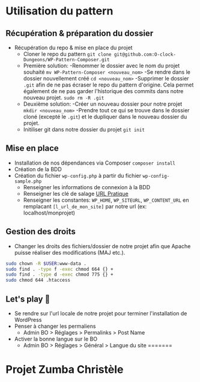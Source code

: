 
# Utilisation du pattern

## Récupération & préparation du dossier

- Récupération du repo & mise en place du projet
  - Cloner le repo du pattern `git clone git@github.com:O-clock-Dungeons/WP-Pattern-Composer.git`
  - Première solution:
    -Renommer le dossier avec le nom du projet souhaité `mv WP-Pattern-Composer <nouveau_nom>`
    -Se rendre dans le dossier nouvellement créé `cd <nouveau_nom>`
    -Supprimer le dossier `.git` afin de ne pas écraser le repo du pattern d'origine. Cela permet également de ne pas garder l'historique des commits dans notre nouveau projet. `sudo rm -R .git`
  - Deuxième solution:
    -Créer un nouveau dossier pour notre projet `mkdir <nouveau_nom>`
    -Prendre tout ce qui se trouve dans le dossier cloné (excepté le `.git`) et le dupliquer dans le nouveau dossier du projet.
  - Initiliser git dans notre dossier du projet `git init`

## Mise en place

- Installation de nos dépendances via Composer `composer install`
- Création de la BDD
- Création du fichier `wp-config.php` à partir du fichier `wp-config-sample.php`
  - Renseigner les informations de connexion à la BDD
  - Renseigner les clé de salage [URL Pratique](https://api.wordpress.org/secret-key/1.1/salt/)
  - Renseigner les constantes: `WP_HOME`, `WP_SITEURL`, `WP_CONTENT_URL` en remplacant `[l_url_de_mon_site]` par notre url (ex: localhost/monprojet)

## Gestion des droits

- Changer les droits des fichiers/dossier de notre projet afin que Apache puisse réaliser des modifications (MAJ etc.).
```bash
sudo chown -R $USER:www-data .
sudo find . -type f -exec chmod 664 {} +
sudo find . -type d -exec chmod 775 {} +
sudo chmod 644 .htaccess
```

## Let's play :tada:

- Se rendre sur l'url locale de notre projet pour terminer l'installation de WordPress
- Penser à changer les permaliens
  - Admin BO > Réglages > Permalinks > Post Name
- Activer la bonne langue sur le BO
  - Admin BO > Réglages > Général > Langue du site
=======
# Projet Zumba Christèle


